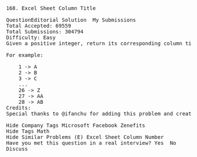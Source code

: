 <pre>
168. Excel Sheet Column Title  

QuestionEditorial Solution  My Submissions
Total Accepted: 69559
Total Submissions: 304794
Difficulty: Easy
Given a positive integer, return its corresponding column title as appear in an Excel sheet.

For example:

    1 -> A
    2 -> B
    3 -> C
    ...
    26 -> Z
    27 -> AA
    28 -> AB 
Credits:
Special thanks to @ifanchu for adding this problem and creating all test cases.

Hide Company Tags Microsoft Facebook Zenefits
Hide Tags Math
Hide Similar Problems (E) Excel Sheet Column Number
Have you met this question in a real interview? Yes  No
Discuss
</pre>
